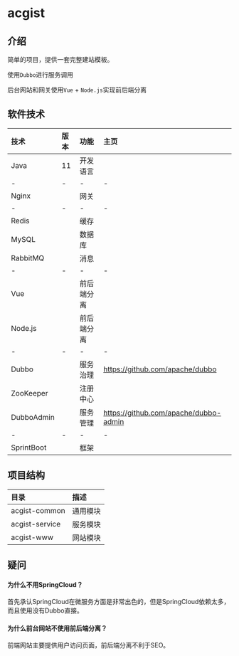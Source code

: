 # acgist

## 介绍

简单的项目，提供一套完整建站模板。

使用`Dubbo`进行服务调用

后台网站和网关使用`Vue` + `Node.js`实现前后端分离

## 软件技术

|技术|版本|功能|主页|
|:--|:--|:--|:--|
|Java|11|开发语言||
|-|-|-|-|
|Nginx||网关||
|-|-|-|-|
|Redis||缓存||
|MySQL||数据库||
|RabbitMQ||消息||
|-|-|-|-|
|Vue||前后端分离||
|Node.js||前后端分离||
|-|-|-|-|
|Dubbo||服务治理|https://github.com/apache/dubbo|
|ZooKeeper||注册中心||
|DubboAdmin||服务管理|https://github.com/apache/dubbo-admin|
|-|-|-|-|
|SprintBoot||框架||

## 项目结构

|目录|描述|
|:--|:--|
|acgist-common|通用模块|
|acgist-service|服务模块|
|acgist-www|网站模块|

## 疑问

#### 为什么不用SpringCloud？

首先承认SpringCloud在微服务方面是非常出色的，但是SpringCloud依赖太多，而且使用没有Dubbo直接。

#### 为什么前台网站不使用前后端分离？

前端网站主要提供用户访问页面，前后端分离不利于SEO。
